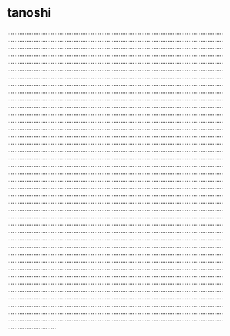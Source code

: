 # tanoshi
............................................................................................................................................................................................................................................................................................................................................................................................................................................................................................................................................................................................................................................................................................................................................................................................................................................................................................................................................................................................................................................................................................................................................................................................................................................................................................................................................................................................................................................................................................................................................................................................................................................................................................................................................................................................................................................................................................................................................................................................................................................................................................................................................................................................................................................................................................................................................................................................................................................................................................................................................................................................................................................................................................................................................................................................................................................................................................................................................................................................................................................................................................................................................................................................................................................................................................................................................................................................................................................................................................................................................................................................................................................................................................................................................................................................................................................................................................................................................................................................................................................................................................................................................................................................................................................................................................................................................................................................................................................................................................................................................................................................................................................................................................................................................................................................................................................................................................................................................................................................................................................................................................................................................................................................